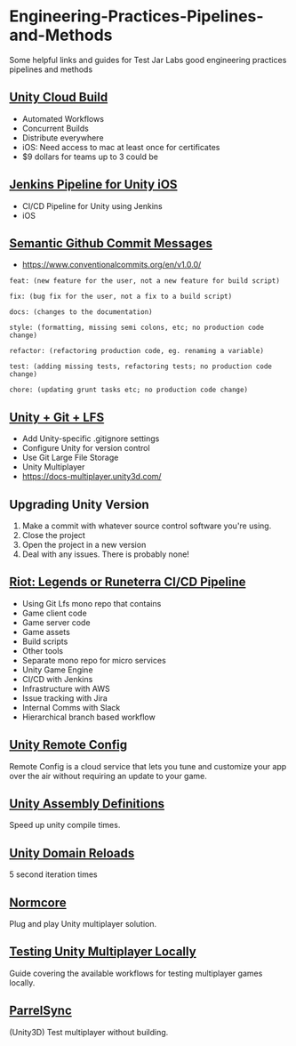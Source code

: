 # Engineering-Practices-Pipelines-and-Methods
Some helpful links and guides for Test Jar Labs good engineering practices pipelines and methods




## [Unity Cloud Build](https://unity.com/features/cloud-build)
- Automated Workflows
- Concurrent Builds
- Distribute everywhere
- iOS: Need access to mac at least once for certificates
- $9 dollars for teams up to 3 could be


## [Jenkins Pipeline for Unity iOS](https://cemayan.medium.com/jenkins-pipeline-for-unity-ios-7cf66b3608f)
- CI/CD Pipeline for Unity using Jenkins
- iOS


## [Semantic Github Commit Messages](https://gist.github.com/joshbuchea/6f47e86d2510bce28f8e7f42ae84c716)
- https://www.conventionalcommits.org/en/v1.0.0/
```
feat: (new feature for the user, not a new feature for build script)
```
```
fix: (bug fix for the user, not a fix to a build script)
```
```
docs: (changes to the documentation)
```
```
style: (formatting, missing semi colons, etc; no production code change)
```
```
refactor: (refactoring production code, eg. renaming a variable)
```
```
test: (adding missing tests, refactoring tests; no production code change)
```
```
chore: (updating grunt tasks etc; no production code change)
```

## [Unity + Git + LFS](https://thoughtbot.com/blog/how-to-git-with-unity)
- Add Unity-specific .gitignore settings
- Configure Unity for version control
- Use Git Large File Storage
- Unity Multiplayer
- https://docs-multiplayer.unity3d.com/

## Upgrading Unity Version
1. Make a commit with whatever source control software you're using.
2. Close the project
3. Open the project in a new version
4. Deal with any issues. There is probably none!

## [Riot: Legends or Runeterra CI/CD Pipeline](https://technology.riotgames.com/news/legends-runeterra-cicd-pipeline)
- Using Git Lfs mono repo that contains 
- Game client code
- Game server code
- Game assets
- Build scripts
- Other tools
- Separate mono repo for micro services 
- Unity Game Engine
- CI/CD with Jenkins
- Infrastructure with AWS
- Issue tracking with Jira
- Internal Comms with Slack
- Hierarchical branch based workflow 


## [Unity Remote Config](https://docs.unity3d.com/Packages/com.unity.remote-config@1.4/manual/index.html)
Remote Config is a cloud service that lets you tune and customize your app over the air without requiring an update to your game.

## [Unity Assembly Definitions](https://www.youtube.com/watch?v=eovjb5xn8y0)
Speed up unity compile times.

## [Unity Domain Reloads](https://johnaustin.io/articles/2020/domain-reloads-in-unity#:~:text=Whenever%20you%20make%20a%20change%20in%20a%20Unity,are%20the%20bane%20of%20all%20large%20Unity%20projects)
5 second iteration times

## [Normcore](https://normcore.io/documentation/guides/creating-a-player-controller.html)
Plug and play Unity multiplayer solution.  

## [Testing Unity Multiplayer Locally](https://docs-multiplayer.unity3d.com/docs/develop/tutorials/testing/testing_locally/index.html)
Guide covering the available workflows for testing multiplayer games locally.

## [ParrelSync](https://github.com/VeriorPies/ParrelSync)
(Unity3D) Test multiplayer without building. 


